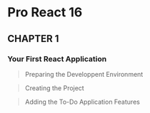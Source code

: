 # Pro React 16

## CHAPTER 1

### Your First React Application

> Preparing the Developpent Environment

> Creating the Project

> Adding the To-Do Application Features
